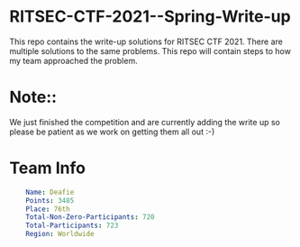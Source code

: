 # RITSEC-CTF-2021--Spring-Write-up
This repo contains the write-up solutions for RITSEC CTF 2021. There are multiple solutions to the same problems.
This repo will contain steps to how my team approached the problem.

# Note::

We just finished the competition and are currently adding the write up so
please be patient as we work on getting them all out :-)

# Team Info
```yaml
    Name: Deafie
    Points: 3485
    Place: 76th
    Total-Non-Zero-Participants: 720
    Total-Participants: 723
    Region: Worldwide
```

